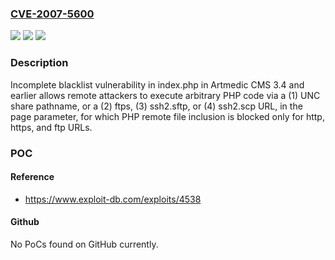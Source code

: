 ### [CVE-2007-5600](https://cve.mitre.org/cgi-bin/cvename.cgi?name=CVE-2007-5600)
![](https://img.shields.io/static/v1?label=Product&message=n%2Fa&color=blue)
![](https://img.shields.io/static/v1?label=Version&message=n%2Fa&color=blue)
![](https://img.shields.io/static/v1?label=Vulnerability&message=n%2Fa&color=brighgreen)

### Description

Incomplete blacklist vulnerability in index.php in Artmedic CMS 3.4 and earlier allows remote attackers to execute arbitrary PHP code via a (1) UNC share pathname, or a (2) ftps, (3) ssh2.sftp, or (4) ssh2.scp URL, in the page parameter, for which PHP remote file inclusion is blocked only for http, https, and ftp URLs.

### POC

#### Reference
- https://www.exploit-db.com/exploits/4538

#### Github
No PoCs found on GitHub currently.

